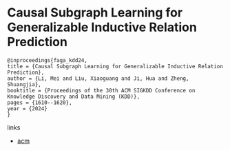 # Causal Subgraph Learning for Generalizable Inductive Relation Prediction

```
@inproceedings{faga_kdd24,
title = {Causal Subgraph Learning for Generalizable Inductive Relation Prediction},
author = {Li, Mei and Liu, Xiaoguang and Ji, Hua and Zheng, Shuangjia},
booktitle = {Proceedings of the 30th ACM SIGKDD Conference on Knowledge Discovery and Data Mining (KDD)},
pages = {1610--1620},
year = {2024}
}
```

links
- [acm](https://dl.acm.org/doi/10.1145/3637528.3671972)
